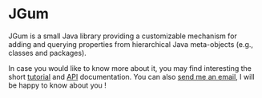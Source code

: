 JGum
====

JGum is a small Java library providing a customizable mechanism for adding and querying properties from hierarchical Java meta-objects (e.g., classes and packages).

In case you would like to know more about it, you may find interesting the short [tutorial](http://jgum.github.com/tutorial/ "JGum Tutorial") 
and [API](http://jgum.github.com/apidocs/ "API documentation ") documentation.
You can also [send me an email](mailto:sergio.castro@uclouvain.be), I will be happy to know about you !

